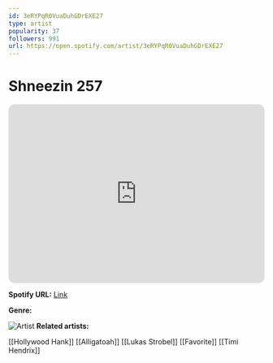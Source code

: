 ```yaml
---
id: 3eRYPqR0VuaDuhGDrEXE27
type: artist
popularity: 37
followers: 991
url: https://open.spotify.com/artist/3eRYPqR0VuaDuhGDrEXE27
---
```

# Shneezin 257

<iframe style="border-radius:12px" src="https://open.spotify.com/embed/artist/3eRYPqR0VuaDuhGDrEXE27" width="100%" height="352" frameBorder="0" allowfullscreen="" allow="autoplay; clipboard-write; encrypted-media; fullscreen; picture-in-picture" loading="lazy"></iframe>

**Spotify URL:** [Link](https://open.spotify.com/artist/3eRYPqR0VuaDuhGDrEXE27)

**Genre:** 

![Artist]()
**Related artists:**

[[Hollywood Hank]]
[[Alligatoah]]
[[Lukas Strobel]]
[[Favorite]]
[[Timi Hendrix]]
